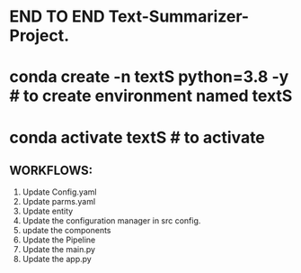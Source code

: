 # END TO END Text-Summarizer-Project.

# conda create -n textS python=3.8 -y # to create environment named textS

# conda activate textS # to activate

## WORKFLOWS:

1. Update Config.yaml
2. Update parms.yaml
3. Update entity
4. Update the configuration manager in src config.
5. update the components
6. Update the Pipeline
7. Update the main.py
8. Update the app.py
